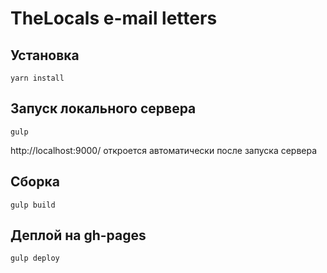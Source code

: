 # TheLocals e-mail letters

## Установка

```
yarn install
```

## Запуск локального сервера

```
gulp
```
http://localhost:9000/ откроется автоматически после запуска сервера

## Сборка

```
gulp build
```

## Деплой на gh-pages

```
gulp deploy
```